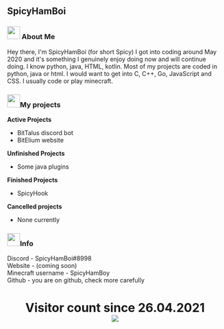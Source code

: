 ## SpicyHamBoi

<p align="center">
  <h3> <img src="https://emojis.slackmojis.com/emojis/images/1611858020/12259/cool_cat.gif?1611858020" width="30"/> About Me </h3>
</p>

Hey there, I'm SpicyHamBoi (for short Spicy) I got into coding around May 2020 and it's something I genuinely enjoy doing now and will continue doing. I know python, java, HTML, kotlin. Most of my projects are coded in python, java or html. I would want to get into C, C++, Go, JavaScript and CSS. I usually code or play minecraft. 

<p align="center">
  <h3> <img src="https://emojis.slackmojis.com/emojis/images/1611858020/12259/cool_cat.gif?1611858020" width="30"/>My projects</h3>
</p>

**Active Projects** <br>
- BitTalus discord bot
- BitElium website


**Unfinished Projects** <br>
- Some java plugins

**Finished Projects** <br>
- SpicyHook


**Cancelled projects** <br>
- None currently

<p align="center">
  <h3> <img src="https://emojis.slackmojis.com/emojis/images/1611858020/12259/cool_cat.gif?1611858020" width="30"/>Info</h3>
</p>

Discord - SpicyHamBoi#8998 <br />
Website - (coming soon)<br />
Minecraft username - SpicyHamBoy <br />
Github - you are on github, check more carefully<br />


<p> 
  <h1 align="center">Visitor count since 26.04.2021<br>
  <img src="https://profile-counter.glitch.me/SpicyHamboi/count.svg" />
    </h1>
</p>

